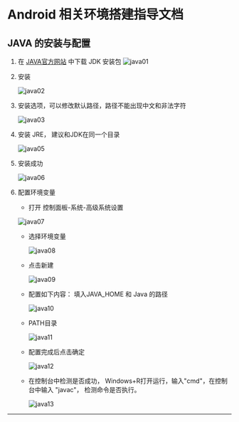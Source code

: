 # Android 相关环境搭建指导文档

## JAVA 的安装与配置

1. 在 [JAVA官方网站](http://www.oracle.com/technetwork/cn/java/javase/downloads/index.html) 中下载 JDK 安装包 ![java01](pics/java/java01.png)

2. 安装

    ![java02](pics/java/java02.png)

3. 安装选项，可以修改默认路径，路径不能出现中文和非法字符

   ![java03](pics/java/java03.png)

4. 安装 JRE， 建议和JDK在同一个目录

   ![java05](pics/java/java05.png)

5. 安装成功

    ![java06](pics/java/java06.png)

6. 配置环境变量
   - 打开 控制面板-系统-高级系统设置

    ![java07](pics/java/java07.png)

   - 选择环境变量

      ![java08](pics/java/java08.png)

   - 点击新建

      ![java09](pics/java/java09.png)

   - 配置如下内容：
     填入JAVA_HOME 和 Java 的路径

      ![java10](pics/java/java10.png)

   - PATH目录

      ![java11](pics/java/java11.png)

   - 配置完成后点击确定

      ![java12](pics/java/java12.png)

   - 在控制台中检测是否成功， Windows+R打开运行，输入"cmd"，在控制台中输入 "javac"， 检测命令是否执行。

     ![java13](pics/java/java13.png)

---

